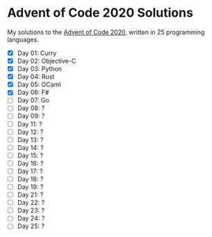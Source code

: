 # Advent of Code 2020 Solutions

My solutions to the [Advent of Code 2020](https://adventofcode.com/2020), written in 25 programming languages.

- [x] Day 01: Curry
- [x] Day 02: Objective-C
- [x] Day 03: Python
- [x] Day 04: Rust
- [x] Day 05: OCaml
- [x] Day 06: F#
- [ ] Day 07: Go
- [ ] Day 08: ?
- [ ] Day 09: ?
- [ ] Day 11: ?
- [ ] Day 12: ?
- [ ] Day 13: ?
- [ ] Day 14: ?
- [ ] Day 15: ?
- [ ] Day 16: ?
- [ ] Day 17: ?
- [ ] Day 18: ?
- [ ] Day 19: ?
- [ ] Day 21: ?
- [ ] Day 22: ?
- [ ] Day 23: ?
- [ ] Day 24: ?
- [ ] Day 25: ?
